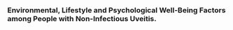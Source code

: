### Environmental, Lifestyle and Psychological Well-Being Factors among People with Non-Infectious Uveitis. 


